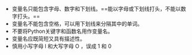 - 变量名只能包含字母、数字和下划线。==能以字母或下划线打头，不能以数字打头。==
- 变量名不能包含空格，可以用下划线来分隔其中的单词。
- 不要将Python关键字和函数名用作变量名。
- 变量名应既简短又具有描述性。
- 慎用小写字母 l 和大写字母 O ，误成 1 和 0 
